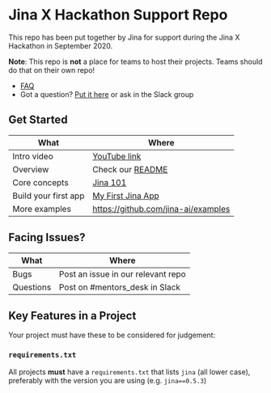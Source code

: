 # Jina X Hackathon Support Repo

This repo has been put together by Jina for support during the Jina X Hackathon in September 2020.

**Note**: This repo is **not** a place for teams to host their projects. Teams should do that on their own repo!

* [FAQ](./FAQ.md)
* Got a question? [Put it here](./questions.md) or ask in the Slack group

## Get Started

| What                 | Where                                                                                  |
| ---                  | ---                                                                                    |
| Intro video          | [YouTube link](https://www.youtube.com/watch?v=Fe6K3zjujlQ)                            |
| Overview             | Check our [README](https://github.com/jina-ai/jina/)                                   |
| Core concepts        | [Jina 101](https://github.com/jina-ai/jina/tree/master/docs/chapters/101)              |
| Build your first app | [My First Jina App](https://github.com/jina-ai/examples/tree/master/my-first-jina-app) |
| More examples        | https://github.com/jina-ai/examples                                                    |

## Facing Issues?

| What      | Where                              |
| ---       | ---                                |
| Bugs      | Post an issue in our relevant repo |
| Questions | Post on #mentors_desk in Slack     |

## Key Features in a Project

Your project must have these to be considered for judgement:

### `requirements.txt`

All projects **must** have a `requirements.txt` that lists `jina` (all lower case), preferably with the version you are using (e.g. `jina==0.5.3`)
